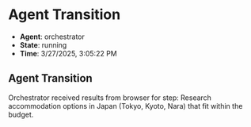 # Agent Transition

- **Agent**: orchestrator
- **State**: running
- **Time**: 3/27/2025, 3:05:22 PM

## Agent Transition

Orchestrator received results from browser for step: Research accommodation options in Japan (Tokyo, Kyoto, Nara) that fit within the budget.

